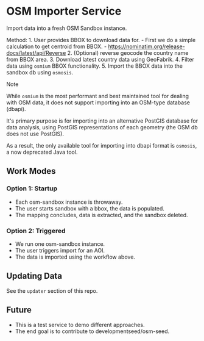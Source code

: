 # OSM Importer Service

Import data into a fresh OSM Sandbox instance.

Method:
    1. User provides BBOX to download data for.
        - First we do a simple calculation to get centroid from BBOX.
        - https://nominatim.org/release-docs/latest/api/Reverse
    2. (Optional) reverse geocode the country name from BBOX area.
    3. Download latest country data using GeoFabrik.
    4. Filter data using `osmium` BBOX functionality.
    5. Import the BBOX data into the sandbox db using `osmosis`.

> [!NOTE]
> While `osmium` is the most performant and best maintained tool
> for dealing with OSM data, it does not support importing into
> an OSM-type database (dbapi).
>
> It's primary purpose is for importing into an alternative
> PostGIS database for data analysis, using PostGIS representations
> of each geometry (the OSM db does not use PostGIS).
>
> As a result, the only available tool for importing into dbapi
> format is `osmosis`, a now deprecated Java tool.

## Work Modes

### Option 1: Startup

- Each osm-sandbox instance is throwaway.
- The user starts sandbox with a bbox, the data is populated.
- The mapping concludes, data is extracted, and the sandbox deleted.

### Option 2: Triggered

- We run one osm-sandbox instance.
- The user triggers import for an AOI.
- The data is imported using the workflow above.

## Updating Data

See the `updater` section of this repo.

## Future

- This is a test service to demo different approaches.
- The end goal is to contribute to developmentseed/osm-seed.
